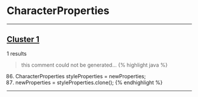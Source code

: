 # CharacterProperties

***

## [Cluster 1](./1)
1 results
> this comment could not be generated...
{% highlight java %}
86. CharacterProperties styleProperties = newProperties;
87. newProperties = styleProperties.clone();
{% endhighlight %}

***

